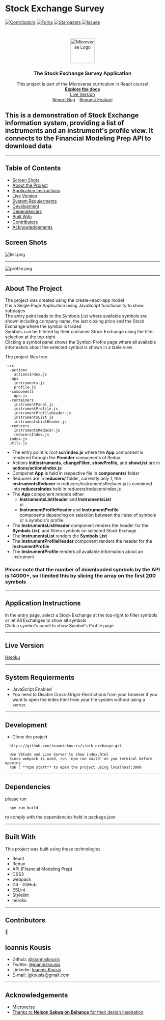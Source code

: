 # Stock Exchange Survey

<!--
*** Thanks for checking out this README Template. If you have a suggestion that would
*** make this better, please fork the repo and create a pull request or simply open
*** an issue with the tag "enhancement".
*** Thanks again! Now go create something AMAZING! :D
-->

<!-- PROJECT SHIELDS -->
<!--
*** I'm using markdown "reference style" links for readability.
*** Reference links are enclosed in brackets [ ] instead of parentheses ( ).
*** See the bottom of this document for the declaration of the reference variables
*** for contributors-url, forks-url, etc. This is an optional, concise syntax you may use.
*** https://www.markdownguide.org/basic-syntax/#reference-style-links
-->

[![Contributors][contributors-shield]][contributors-url]
[![Forks][forks-shield]][forks-url]
[![Stargazers][stars-shield]][stars-url]
[![Issues][issues-shield]][issues-url]

<!-- PROJECT LOGO -->
<br />
<p align="center">
  <a href="https://github.com/ioanniskousis/stock-exchange">
    <img src="src/microverse.png" alt="Microverse Logo" width="80" height="80">
  </a>
  
  <h3 align="center">The Stock Exchange Survey Application</h3>
  
  <p align="center">
    This project is part of the Microverse curriculum in React course!
    <br />
    <a href="https://github.com/ioanniskousis/stock-exchange"><strong>Explore the docs</strong></a>
    <br />
    <a href="https://stock-exchange-jgk.herokuapp.com">Live Version</a>
    <br />
    <a href="https://github.com/ioanniskousis/stock-exchange/issues">Report Bug</a>
    <span> - </span>
    <a href="https://github.com/ioanniskousis/stock-exchange/issues">Request Feature</a>
  </p>
</p>

## This is a demonstration of Stock Exchange information system, providing a list of instruments and an instrument's profile view. It connects to the **Financial Modeling Prep API**  to download data

<hr />

<!-- TABLE OF CONTENTS -->

## Table of Contents

- [Screen Shots](#screen-shots)
- [About the Project](#about-the-project)
- [Application Instructions](#application-instructions)
- [Live Version](#live-version)
- [System Requierments](#system-requierments)
- [Development](#development)
- [Dependencies](#dependencies)
- [Built With](#built-with)
- [Contributors](#contributors)
- [Acknowledgements](#acknowledgements)

## Screen Shots
<img src="./src/resources/list.png" alt="list.png">
<hr />
<img src="./src/resources/profile.png" alt="profile.png">
<hr />

<!-- ABOUT THE PROJECT -->

## About The Project

The project was created using the create-react-app model  
It is a Single Page Application using JavaScript functionality to show subpages   
The entry point leads to the Symbols List where available symbols are shown including company name, the last closing price and the Stock Exchange where the symbol is traded  
Symbols can be filtered by their container Stock Exchange using the filter selection at the top-right  
Clicking a symbol panel shows the Symbol Profile page where all available information about the selected symbol is shown in a table view  

The project files tree:

```
-src  
  -actions  
    actionsIndex.js  
  -api
    instruments.js  
    profile.js  
  -components  
    App.js  
  -containers  
    instrumentPanel.js  
    instrumentProfile.js  
    instrumentProfileHeader.js  
    instrumentsList.js  
    instrumentsListHeader.js  
  -reducers  
    instrumentsReducer.js  
    reducersIndex.js  
  index.js  
  utils.js  
```
  - The entry point is root **scr/index.js** where the **App** component is rendered through the **Provider** components of Redux. 
  - Actions **initInstruments**, **changeFilter**, **showProfile**, and **showList** are in **actions/actionsIndex.js**  
  - Componet **App** is held in respective file in **components/** folder  
  - Reducers are in **reducers/** folder, currently only 1, the **instrumentsReducer** in reducers/instrumentsReducer.js is combined into **reducersIndex** held in reducers/reducersIndex.js  
  - The **App** component renders either 
    - **InstrumentsListHeader** and **InstrumentsList**  
    or  
    - **InstrumentProfileHeader** and **InstrumentProfile**  
    components depending on selection between the index of symbols or a symbols's profile
  - The **InstrumentsListHeader** component renders the header for the **Symbols List**, and filters symbols on selected Stock Exchage  
  - The **InstrumentsList** renders the **Symbols List**  
  - The **InstrumentProfileHeader** component renders the header for the **InstrumentProfile**  
  - The **InstrumentProfile** renders all available information about an instrument  

### Please note that the number of downloaded symbols by the API is 14000+, so I limited this by slicing the array on the first 200 symbols
<hr/>

<!-- ABOUT THE PROJECT -->

## Application Instructions
  In the entry page, select a Stock Exchange at the top-right to filter symbols or let All Exchanges to show all symbols  
  Click a symbol's panel to show Symbol's Profile page  

<hr/>

## Live Version

[Heroku](https://stock-exchange-jgk.herokuapp.com)

<hr/>

## System Requierments

- JavaScript Enabled
- You need to Disable Cross-Origin-Restrictions from your browser if you want to open the index.html from your file system without using a server.

<hr/>

## Development

- Clone the project

```
  https://github.com/ioanniskousis/stock-exchange.git

  Use VSCode and Live Server to show index.html
  Since webpack is used, run 'npm run build' on you terminal before opening  
  run : **npm start** to open the project using localhost:3000  
```

<hr/>

## Dependencies

please run

```
  npm run build
```

to comply with the dependencies held in package.json

<hr/>

## Built With

This project was built using these technologies.

- React
- Redux
- API (Financial Modeling Prep)
- CSS3
- webpack
- Git - GitHub
- ESLint
- Stylelint
- heroku

<hr/>

<!-- CONTACT -->

## Contributors

:bust_in_silhouette:
## Ioannis Kousis

- Github: [@ioanniskousis](https://github.com/ioanniskousis)
- Twitter: [@ioanniskousis](https://twitter.com/ioanniskousis)
- Linkedin: [Ioannis Kousis](https://www.linkedin.com/in/jgkousis)
- E-mail: jgkousis@gmail.com
​
<hr/>
<!-- ACKNOWLEDGEMENTS -->

## Acknowledgements

- [Microverse](https://www.microverse.org/)
- [Thanks to **Nelson Sakwa on Behance** for their design inspiration](https://www.behance.net/sakwadesignstudio)

<!-- MARKDOWN LINKS & IMAGES -->
<!-- https://www.markdownguide.org/basic-syntax/#reference-style-links -->

[contributors-shield]: https://img.shields.io/github/contributors/ioanniskousis/stock-exchange.svg?style=flat-square
[contributors-url]: https://github.com/ioanniskousis/stock-exchange/graphs/contributors
[forks-shield]: https://img.shields.io/github/forks/ioanniskousis/stock-exchange.svg?style=flat-square
[forks-url]: https://github.com/ioanniskousis/stock-exchange/network/members
[stars-shield]: https://img.shields.io/github/stars/ioanniskousis/stock-exchange.svg?style=flat-square
[stars-url]: https://github.com/ioanniskousis/stock-exchange/stargazers
[issues-shield]: https://img.shields.io/github/issues/ioanniskousis/stock-exchange.svg?style=flat-square
[issues-url]: https://github.com/ioanniskousis/stock-exchange/issues
